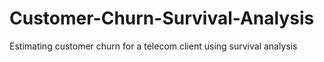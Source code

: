 # Customer-Churn-Survival-Analysis
Estimating customer churn for a telecom client using survival analysis
